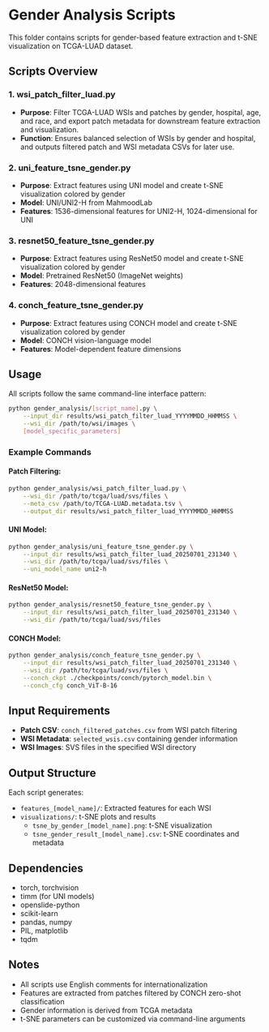 # Gender Analysis Scripts

This folder contains scripts for gender-based feature extraction and t-SNE visualization on TCGA-LUAD dataset.

## Scripts Overview

### 1. wsi_patch_filter_luad.py
- **Purpose**: Filter TCGA-LUAD WSIs and patches by gender, hospital, age, and race, and export patch metadata for downstream feature extraction and visualization.
- **Function**: Ensures balanced selection of WSIs by gender and hospital, and outputs filtered patch and WSI metadata CSVs for later use.

### 2. uni_feature_tsne_gender.py
- **Purpose**: Extract features using UNI model and create t-SNE visualization colored by gender
- **Model**: UNI/UNI2-H from MahmoodLab
- **Features**: 1536-dimensional features for UNI2-H, 1024-dimensional for UNI

### 3. resnet50_feature_tsne_gender.py  
- **Purpose**: Extract features using ResNet50 model and create t-SNE visualization colored by gender
- **Model**: Pretrained ResNet50 (ImageNet weights)
- **Features**: 2048-dimensional features

### 4. conch_feature_tsne_gender.py
- **Purpose**: Extract features using CONCH model and create t-SNE visualization colored by gender
- **Model**: CONCH vision-language model
- **Features**: Model-dependent feature dimensions

## Usage

All scripts follow the same command-line interface pattern:

```bash
python gender_analysis/[script_name].py \
    --input_dir results/wsi_patch_filter_luad_YYYYMMDD_HHMMSS \
    --wsi_dir /path/to/wsi/images \
    [model_specific_parameters]
```

### Example Commands

#### Patch Filtering:
```bash
python gender_analysis/wsi_patch_filter_luad.py \
    --wsi_dir /path/to/tcga/luad/svs/files \
    --meta_csv /path/to/TCGA-LUAD.metadata.tsv \
    --output_dir results/wsi_patch_filter_luad_YYYYMMDD_HHMMSS
```

#### UNI Model:
```bash
python gender_analysis/uni_feature_tsne_gender.py \
    --input_dir results/wsi_patch_filter_luad_20250701_231340 \
    --wsi_dir /path/to/tcga/luad/svs/files \
    --uni_model_name uni2-h
```

#### ResNet50 Model:
```bash
python gender_analysis/resnet50_feature_tsne_gender.py \
    --input_dir results/wsi_patch_filter_luad_20250701_231340 \
    --wsi_dir /path/to/tcga/luad/svs/files
```

#### CONCH Model:
```bash
python gender_analysis/conch_feature_tsne_gender.py \
    --input_dir results/wsi_patch_filter_luad_20250701_231340 \
    --wsi_dir /path/to/tcga/luad/svs/files \
    --conch_ckpt ./checkpoints/conch/pytorch_model.bin \
    --conch_cfg conch_ViT-B-16
```

## Input Requirements

- **Patch CSV**: `conch_filtered_patches.csv` from WSI patch filtering
- **WSI Metadata**: `selected_wsis.csv` containing gender information
- **WSI Images**: SVS files in the specified WSI directory

## Output Structure

Each script generates:
- `features_[model_name]/`: Extracted features for each WSI
- `visualizations/`: t-SNE plots and results
  - `tsne_by_gender_[model_name].png`: t-SNE visualization
  - `tsne_gender_result_[model_name].csv`: t-SNE coordinates and metadata

## Dependencies

- torch, torchvision
- timm (for UNI models)
- openslide-python
- scikit-learn
- pandas, numpy
- PIL, matplotlib
- tqdm

## Notes

- All scripts use English comments for internationalization
- Features are extracted from patches filtered by CONCH zero-shot classification
- Gender information is derived from TCGA metadata
- t-SNE parameters can be customized via command-line arguments 